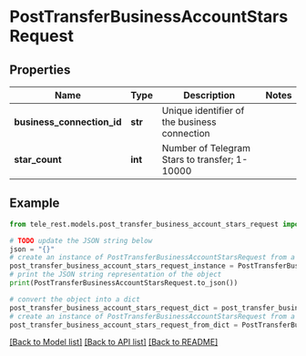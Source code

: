 # PostTransferBusinessAccountStarsRequest


## Properties

Name | Type | Description | Notes
------------ | ------------- | ------------- | -------------
**business_connection_id** | **str** | Unique identifier of the business connection | 
**star_count** | **int** | Number of Telegram Stars to transfer; 1-10000 | 

## Example

```python
from tele_rest.models.post_transfer_business_account_stars_request import PostTransferBusinessAccountStarsRequest

# TODO update the JSON string below
json = "{}"
# create an instance of PostTransferBusinessAccountStarsRequest from a JSON string
post_transfer_business_account_stars_request_instance = PostTransferBusinessAccountStarsRequest.from_json(json)
# print the JSON string representation of the object
print(PostTransferBusinessAccountStarsRequest.to_json())

# convert the object into a dict
post_transfer_business_account_stars_request_dict = post_transfer_business_account_stars_request_instance.to_dict()
# create an instance of PostTransferBusinessAccountStarsRequest from a dict
post_transfer_business_account_stars_request_from_dict = PostTransferBusinessAccountStarsRequest.from_dict(post_transfer_business_account_stars_request_dict)
```
[[Back to Model list]](../README.md#documentation-for-models) [[Back to API list]](../README.md#documentation-for-api-endpoints) [[Back to README]](../README.md)


